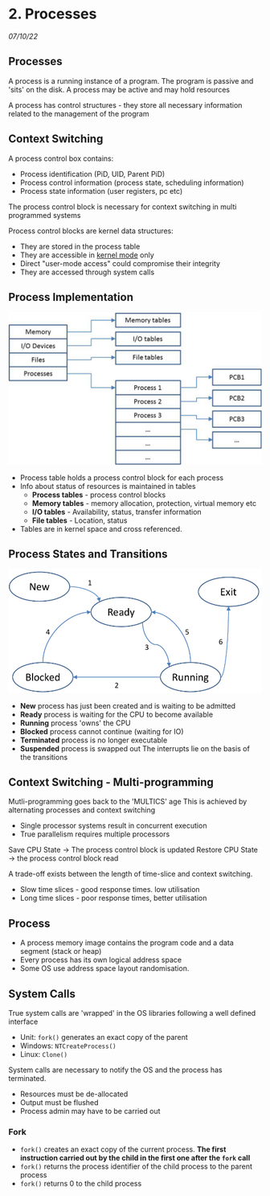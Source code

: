 # 2. Processes 
_07/10/22_

## Processes
A process is a running instance of a program. The program is passive and 'sits' on the disk. A process may be active and may hold resources

A process has control structures - they store all necessary information related to the management of the program

## Context Switching
A process control box contains:
- Process identification (PiD, UID, Parent PiD)
- Process control information (process state, scheduling information)
- Process state information (user registers, pc etc)

The process control block is necessary for context switching in multi programmed systems    

Process control blocks are kernel data structures:
- They are stored in the process table
- They are accessible in [kernel mode](01.md#registers) only
- Direct "user-mode access" could compromise their integrity
- They are accessed through system calls

## Process Implementation 
![](../_resources/20221007110526.png)
- Process table holds a process control block for each process
- Info about status of resources is maintained in tables
	- **Process tables** - process control blocks
	- **Memory tables** - memory allocation, protection, virtual memory etc
	- **I/O tables** - Availability, status, transfer information
	- **File tables** - Location, status
- Tables are in kernel space and cross referenced. 
## Process States and Transitions
![](../_resources/20221007111037.png)
- **New** process has just been created and is waiting to be admitted
- **Ready** process is waiting for the CPU to become available
- **Running** process 'owns' the CPU
- **Blocked** process cannot continue (waiting for IO)
- **Terminated** process is no longer executable
- **Suspended** process is swapped out
The interrupts lie on the basis of the transitions
## Context Switching - Multi-programming
Mutli-programming goes back to the 'MULTICS' age
This is achieved by alternating processes and context switching
- Single processor systems result in concurrent execution
- True parallelism requires multiple processors

Save CPU State -> The process control block is updated
Restore CPU State -> the process control block read

A trade-off exists between the length of time-slice and context switching.
- Slow time slices - good response times. low utilisation
- Long time slices - poor response times, better utilisation 

## Process
- A process memory image contains the program code and a data segment (stack or heap)
- Every process has its own logical address space
- Some OS use address space layout randomisation.

## System Calls
True system calls are 'wrapped' in the OS libraries following a well defined interface
- Unit: `fork()` generates an exact copy of the parent
- Windows: `NTCreateProcess()`
- Linux: `Clone()`

System calls are necessary to notify the OS and the process has terminated. 
- Resources must be de-allocated
- Output must be flushed
- Process admin may have to be carried out
### Fork 
- `fork()` creates an exact copy of the current process. **The first instruction carried out by the child in the first one after the `fork` call**
- `fork()` returns the process identifier of the child process to the parent process
- `fork()` returns 0 to the child process

